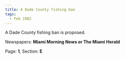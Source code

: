 ```yaml
---  
title: A Dade County fishing ban  
tags:  
  - Feb 1982  
---  
```

  
A Dade County fishing ban is proposed.  
  
Newspapers: **Miami Morning News or The Miami Herald**  
  
Page: **1**, Section: **E** 
